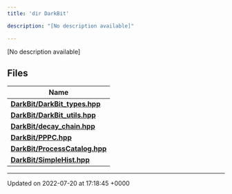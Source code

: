 ```yaml
---
title: 'dir DarkBit'

description: "[No description available]"

---
```







[No description available]

## Files

| Name           |
| -------------- |
| **[DarkBit/DarkBit_types.hpp](/documentation/code/files/darkbit__types_8hpp/#file-darkbit-types.hpp)**  |
| **[DarkBit/DarkBit_utils.hpp](/documentation/code/files/darkbit__utils_8hpp/#file-darkbit-utils.hpp)**  |
| **[DarkBit/decay_chain.hpp](/documentation/code/files/decay__chain_8hpp/#file-decay-chain.hpp)**  |
| **[DarkBit/PPPC.hpp](/documentation/code/files/pppc_8hpp/#file-pppc.hpp)**  |
| **[DarkBit/ProcessCatalog.hpp](/documentation/code/files/processcatalog_8hpp/#file-processcatalog.hpp)**  |
| **[DarkBit/SimpleHist.hpp](/documentation/code/files/simplehist_8hpp/#file-simplehist.hpp)**  |






-------------------------------

Updated on 2022-07-20 at 17:18:45 +0000
